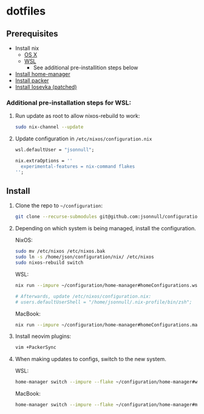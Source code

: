 # dotfiles

## Prerequisites

 - Install nix
    - [OS X](https://nixos.org/download.html)
    - [WSL](https://github.com/nix-community/NixOS-WSL)
        - See additional pre-installition steps below
 - [Install home-manager](https://nix-community.github.io/home-manager/index.html#ch-installation)
 - [Install packer](https://github.com/wbthomason/packer.nvim#quickstart)
 - [Install Iosevka (patched)](https://www.nerdfonts.com/font-downloads)

### Additional pre-installation steps for WSL:

1. Run update as root to allow nixos-rebuild to work:
   
   ```sh
   sudo nix-channel --update
   ```

2. Update configuration in `/etc/nixos/configuration.nix`
   
   ```nix
   wsl.defaultUser = "jsonnull";

   nix.extraOptions = ''
     experimental-features = nix-command flakes
   '';
   ```

## Install

1. Clone the repo to `~/configuration`:
   
   ```sh
   git clone --recurse-submodules git@github.com:jsonnull/configuration.git ~/configuration
   ```

2. Depending on which system is being managed, install the configuration.

   NixOS:

   ```sh
   sudo mv /etc/nixos /etc/nixos.bak
   sudo ln -s /home/json/configuration/nix/ /etc/nixos
   sudo nixos-rebuild switch
   ```
   
   WSL:
  
   ```sh
   nix run --impure ~/configuration/home-manager#homeConfigurations.wsl.activationPackage

   # Afterwards, update /etc/nixos/configuration.nix:
   # users.defaultUserShell = "/home/jsonnull/.nix-profile/bin/zsh";
   ```

   MacBook:
   
   ```sh
   nix run --impure ~/configuration/home-manager#homeConfigurations.macbook.activationPackage
   ```

3. Install neovim plugins:
   
   ```sh
   vim +PackerSync
   ```

4. When making updates to configs, switch to the new system.
   
   WSL:
  
   ```sh
   home-manager switch --impure --flake ~/configuration/home-manager#wsl
   ```
   
   MacBook:
   
   ```sh
   home-manager switch --impure --flake ~/configuration/home-manager#macbook
   ```


